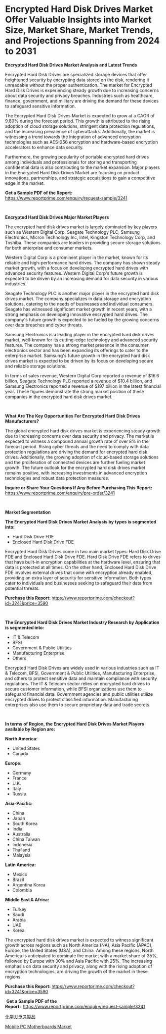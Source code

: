 <p><h1>Encrypted Hard Disk Drives Market Offer Valuable Insights into Market Size, Market Share, Market Trends, and Projections Spanning from 2024 to 2031</h1></p><p><strong>Encrypted Hard Disk Drives Market Analysis and Latest Trends</strong></p>
<p><p>Encrypted Hard Disk Drives are specialized storage devices that offer heightened security by encrypting data stored on the disk, rendering it unreadable without the proper authentication. The market for Encrypted Hard Disk Drives is experiencing steady growth due to increasing concerns about data security and privacy breaches. Industries such as healthcare, finance, government, and military are driving the demand for these devices to safeguard sensitive information.</p><p>The Encrypted Hard Disk Drives Market is expected to grow at a CAGR of 9.80% during the forecast period. This growth is attributed to the rising adoption of cloud storage solutions, stringent data protection regulations, and the increasing prevalence of cyberattacks. Additionally, the market is witnessing a trend towards the integration of advanced encryption technologies such as AES-256 encryption and hardware-based encryption accelerators to enhance data security.</p><p>Furthermore, the growing popularity of portable encrypted hard drives among individuals and professionals for storing and transporting confidential data is also contributing to the market expansion. Major players in the Encrypted Hard Disk Drives Market are focusing on product innovations, partnerships, and strategic acquisitions to gain a competitive edge in the market.</p></p>
<p><strong>Get a Sample PDF of the Report:&nbsp;</strong> <a href="https://www.reportprime.com/enquiry/request-sample/3241">https://www.reportprime.com/enquiry/request-sample/3241</a></p>
<p>&nbsp;</p>
<p><strong>Encrypted Hard Disk Drives Major Market Players</strong></p>
<p><p>The encrypted hard disk drives market is largely dominated by key players such as Western Digital Corp, Seagate Technology PLC, Samsung Electronics, Micron Technology Inc, Intel, Kingston Technology Corp, and Toshiba. These companies are leaders in providing secure storage solutions for both enterprise and consumer markets.</p><p>Western Digital Corp is a prominent player in the market, known for its reliable and high-performance hard drives. The company has shown steady market growth, with a focus on developing encrypted hard drives with advanced security features. Western Digital Corp's future growth is expected to be driven by an increasing demand for data security in various industries.</p><p>Seagate Technology PLC is another major player in the encrypted hard disk drives market. The company specializes in data storage and encryption solutions, catering to the needs of businesses and individual consumers. Seagate has witnessed significant market growth in recent years, with a strong emphasis on developing innovative encrypted hard drives. The company's future growth is expected to be fueled by the growing concerns over data breaches and cyber threats.</p><p>Samsung Electronics is a leading player in the encrypted hard disk drives market, well-known for its cutting-edge technology and advanced security features. The company has a strong market presence in the consumer electronics sector and has been expanding its offerings to cater to the enterprise market. Samsung's future growth in the encrypted hard disk drives market is expected to be driven by its focus on developing secure and reliable storage solutions.</p><p>In terms of sales revenue, Western Digital Corp reported a revenue of $16.6 billion, Seagate Technology PLC reported a revenue of $10.4 billion, and Samsung Electronics reported a revenue of $197 billion in the latest financial year. These figures demonstrate the strong market position of these companies in the encrypted hard disk drives market.</p></p>
<p>&nbsp;</p>
<p><strong>What Are The Key Opportunities For Encrypted Hard Disk Drives Manufacturers?</strong></p>
<p><p>The global encrypted hard disk drives market is experiencing steady growth due to increasing concerns over data security and privacy. The market is expected to witness a compound annual growth rate of over 8% in the forecast period. Rising cyber threats and the need to comply with data protection regulations are driving the demand for encrypted hard disk drives. Additionally, the growing adoption of cloud-based storage solutions and the proliferation of connected devices are further fueling market growth. The future outlook for the encrypted hard disk drives market remains positive, with increasing investments in advanced encryption technologies and robust data protection measures.</p></p>
<p><strong>Inquire or Share Your Questions If Any Before Purchasing This Report:</strong> <a href="https://www.reportprime.com/enquiry/pre-order/3241">https://www.reportprime.com/enquiry/pre-order/3241</a></p>
<p>&nbsp;</p>
<p><strong>Market Segmentation</strong></p>
<p><strong>The Encrypted Hard Disk Drives Market Analysis by types is segmented into:</strong></p>
<p><ul><li>Hard Disk Drive FDE</li><li>Enclosed Hard Disk Drive FDE</li></ul></p>
<p><p>Encrypted Hard Disk Drives come in two main market types: Hard Disk Drive FDE and Enclosed Hard Disk Drive FDE. Hard Disk Drive FDE refers to drives that have built-in encryption capabilities at the hardware level, ensuring that data is protected at all times. On the other hand, Enclosed Hard Disk Drive FDE involves external drives that come with encryption already enabled, providing an extra layer of security for sensitive information. Both types cater to individuals and businesses seeking to safeguard their data from potential threats.</p></p>
<p><strong>Purchase this Report:&nbsp;</strong><a href="https://www.reportprime.com/checkout?id=3241&price=3590">https://www.reportprime.com/checkout?id=3241&price=3590</a></p>
<p>&nbsp;</p>
<p><strong>The Encrypted Hard Disk Drives Market Industry Research by Application is segmented into:</strong></p>
<p><ul><li>IT & Telecom</li><li>BFSI</li><li>Government & Public Utilities</li><li>Manufacturing Enterprise</li><li>Others</li></ul></p>
<p><p>Encrypted Hard Disk Drives are widely used in various industries such as IT & Telecom, BFSI, Government & Public Utilities, Manufacturing Enterprise, and others to protect sensitive data and maintain compliance with security regulations. The IT & Telecom sector relies on encrypted hard drives to secure customer information, while BFSI organizations use them to safeguard financial data. Government agencies and public utilities utilize encrypted drives to protect classified information. Manufacturing enterprises also use them to secure proprietary data and trade secrets.</p></p>
<p>&nbsp;</p>
<p><strong>In terms of Region, the Encrypted Hard Disk Drives Market Players available by Region are:</strong></p>
<p>
    <p> <strong> North America: </strong>
        <ul>
            <li>United States</li>
            <li>Canada</li>
        </ul>
        </p> 
    <p> <strong> Europe: </strong>
        <ul>
            <li>Germany</li>
            <li>France</li>
            <li>U.K.</li>
            <li>Italy</li>
            <li>Russia</li>
        </ul>
        </p> 
    <p> <strong> Asia-Pacific: </strong>
        <ul>
            <li>China</li>
            <li>Japan</li>
            <li>South Korea</li>
            <li>India</li>
            <li>Australia</li>
            <li>China Taiwan</li>
            <li>Indonesia</li>
            <li>Thailand</li>
            <li>Malaysia</li>
        </ul>
        </p> 
    <p> <strong> Latin America: </strong>
        <ul>
            <li>Mexico</li>
            <li>Brazil</li>
            <li>Argentina Korea</li>
            <li>Colombia</li>
        </ul>
        </p> 
    <p> <strong> Middle East & Africa: </strong>
        <ul>
            <li>Turkey</li>
            <li>Saudi</li>
            <li>Arabia</li>
            <li>UAE</li>
            <li>Korea</li>
        </ul>
    </p>
    </p>
<p><p>The encrypted hard disk drives market is expected to witness significant growth across regions such as North America (NA), Asia Pacific (APAC), Europe, the United States (USA), and China. Among these regions, North America is anticipated to dominate the market with a market share of 35%, followed by Europe with 30% and Asia Pacific with 25%. The increasing emphasis on data security and privacy, along with the rising adoption of encryption technologies, are driving the growth of the market in these regions.</p></p>
<p><strong>Purchase this Report: </strong><a href="https://www.reportprime.com/checkout?id=3241&price=3590">https://www.reportprime.com/checkout?id=3241&price=3590</a></p>
<p>&nbsp;<strong>Get a Sample PDF of the Report:&nbsp;&nbsp;</strong><a href="https://www.reportprime.com/enquiry/request-sample/3241">https://www.reportprime.com/enquiry/request-sample/3241</a></p>
<p><strong></strong></p>
<p><p><a href="https://github.com/oqoeusbvpadwjs08/Market-Research-Report-List-1/blob/main/639872213514.md">化学ガラス製品</a></p><p><a href="https://github.com/RichRobinson5/Market-Research-Report-List-4/blob/main/mobile-pc-motherboards-market.md">Mobile PC Motherboards Market</a></p></p>